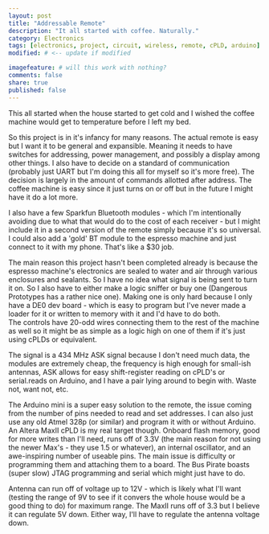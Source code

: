 ```yaml
---
layout: post
title: "Addressable Remote"
description: "It all started with coffee. Naturally."
category: Electronics
tags: [electronics, project, circuit, wireless, remote, cPLD, arduino]
modified: # <-- update if modified

imagefeature: # will this work with nothing?
comments: false
share: true
published: false
---
```


This all started when the house started to get cold and I wished the coffee machine would get to temperature before I left my bed.  

So this project is in it's infancy for many reasons. The actual remote is easy but I want it to be general and expansible. Meaning it needs to have switches for addressing, power management, and possibly a display among other things. I also have to decide on a standard of communication (probably just UART but I'm doing this all for myself so it's more free). The decision is largely in the amount of commands allotted after address. The coffee machine is easy since it just turns on or off but in the future I might have it do a lot more.

I also have a few Sparkfun Bluetooth modules - which I'm intentionally avoiding due to what that would do to the cost of each receiver - but I might include it in a second version of the remote simply because it's so universal.  
I could also add a 'gold' BT module to the espresso machine and just connect to it with my phone. That's like a $30 job.

The main reason this project hasn't been completed already is because the espresso machine's electronics are sealed to water and air through various enclosures and sealants. So I have no idea what signal is being sent to turn it on. So I also have to either make a logic sniffer or buy one (Dangerous Prototypes has a rather nice one). Making one is only hard because I only have a DE0 dev board - which is easy to program but I've never made a loader for it or written to memory with it and I'd have to do both.  
The controls have 20-odd wires connecting them to the rest of the machine as well so it might be as simple as a logic high on one of them if it's just using cPLDs or equivalent.

The signal is a 434 MHz ASK signal because I don't need much data, the modules are extremely cheap, the frequency is high enough for small-ish antennas, ASK allows for easy shift-register reading on cPLD's or serial.reads on Arduino, and I have a pair lying around to begin with. Waste not, want not, etc.

The Arduino mini is a super easy solution to the remote, the issue coming from the number of pins needed to read and set addresses. I can also just use any old Atmel 328p (or similar) and program it with or without Arduino.  
An Altera MaxII cPLD is my real target though. Onboard flash memory, good for more writes than I'll need, runs off of 3.3V (the main reason for not using the newer Max's - they use 1.5 or whatever), an internal oscillator, and an awe-inspiring number of useable pins. The main issue is difficulty or programming them and attaching them to a board. The Bus Pirate boasts (super slow) JTAG programming and serial which might just have to do.

Antenna can run off of voltage up to 12V - which is likely what I'll want (testing the range of 9V to see if it convers the whole house would be a good thing to do) for maximum range. The MaxII runs off of 3.3 but I believe it can regulate 5V down. Either way, I'll have to regulate the antenna voltage down.
